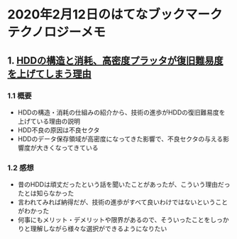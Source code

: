 # 2020年2月12日のはてなブックマークテクノロジーメモ

## 1. [HDDの構造と消耗、高密度プラッタが復旧難易度を上げてしまう理由](https://pc.watch.impress.co.jp/docs/column/storage/1231038.html)

### 1.1 概要

- HDDの構造・消耗の仕組みの紹介から、技術の進歩がHDDの復旧難易度を上げている理由の説明
- HDD不良の原因は不良セクタ
- HDDのデータ保存領域が高密度になってきた影響で、不良セクタの与える影響度が大きくなってきている

### 1.2 感想

- 昔のHDDは頑丈だったという話を聞いたことがあったが、こういう理由だったとは知らなかった
- 言われてみれば納得だが、技術の進歩がすべて良いわけではないということがわかった
- 何事にもメリット・デメリットや限界があるので、そういったことをしっかりと理解しながら様々な選択ができるようになりたい
